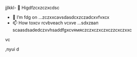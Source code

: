 jjlkkl- 👋 Higdfzcxzczxcdsc
- 🌱 I’m fdg on ...zczxxcаvsdasdcxzczadcxvfvxcx
- 📫 How toxcv rcvbveach vcxve ...sdxzвап
scaasdsadedczxvhsaddfgxcvямясzczxczxczxczzcxczxxc
<!---hgsadfgdfsadsaxcvvcb
makarovaoolha/makarovaoolячсчha is a ✨ special ✨ repository becauxzcxzcbxcvse idsts `REAzvbwDME.md` (this file) appears on your GitHvcxvxczxcub profile.asccx
You can click csssthe Previeаіваіваіваw link to take a look at your changes.asdasdazxcs
--->vc
,nyui
d
